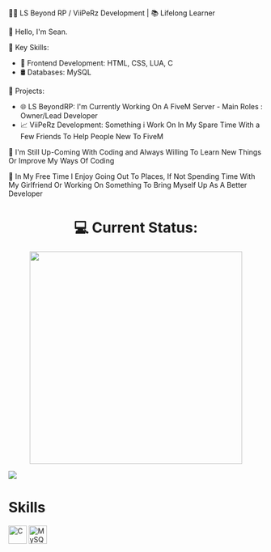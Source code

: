 👨‍💻 LS Beyond RP / ViiPeRz Development | 📚 Lifelong Learner

👋 Hello, I'm Sean.

🌟 Key Skills:
- 💼 Frontend Development: HTML, CSS, LUA, C
- 🛢️ Databases: MySQL

🔨 Projects:
- 🌐 LS BeyondRP: I'm Currently Working On A FiveM Server - Main Roles : Owner/Lead Developer
- 📈 ViiPeRz Development: Something i Work On In My Spare Time With a Few Friends To Help People New To FiveM

🌱 I'm Still Up-Coming With Coding and Always Willing To Learn New Things Or Improve My Ways Of Coding 

🚀 In My Free Time I Enjoy Going Out To Places, If Not Spending Time With My Girlfriend Or Working On Something To Bring Myself Up As A Better Developer

<h1 align="center"> 💻 Current Status: </h1>

<p align="center">
 <a href=https://github.com/Psycho-ViiPeRz><img width="420" src=https://github-readme-stats.vercel.app/api?username=Psycho-ViiPeRz&count_private=true&show_icons=true&title_color=dc143c&text_color=ffffff&icon_color=dc143c&hide_border=true&bg_color=282a36&layout=compact&hide_title=false&hide_rank=false><a>
</p>

<a href="https://www.github.com/Psycho-ViiPeRz" target="_blank" rel="noreferrer"><img
src="https://img.shields.io/github/followers/Psycho-ViiPeRz?logo=github&style=for-the-badge&color=ffffff&labelColor=1c1917" /></a>

# Skills

<p align="left">
<a href="https://docs.microsoft.com/en-us/cpp/?view=msvc-170" target="_blank" rel="noreferrer"><img src="https://raw.githubusercontent.com/danielcranney/readme-generator/main/public/icons/skills/c-colored.svg" width="36" height="36" alt="C" /></a>
<a href="https://www.mysql.com/" target="_blank" rel="noreferrer"><img src="https://raw.githubusercontent.com/danielcranney/readme-generator/main/public/icons/skills/mysql-colored.svg" width="36" height="36" alt="MySQL" /></a>
